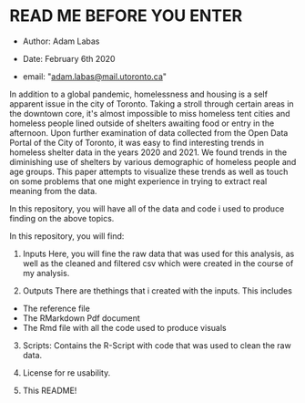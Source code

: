 # READ ME BEFORE YOU ENTER

- Author: Adam Labas

- Date: February 6th 2020

- email: "adam.labas@mail.utoronto.ca"


In addition to a global pandemic, homelessness and housing is a self apparent issue in the city of Toronto. Taking a stroll through certain areas in the downtown core, it's almost impossible to miss homeless tent cities and homeless people lined outside of shelters awaiting food or entry in the afternoon. Upon further examination of data collected from the Open Data Portal of the City of Toronto, it was easy to find interesting trends in homeless shelter data in the years 2020 and 2021. We found trends in the diminishing use of shelters by various demographic of homeless people and age groups. This paper attempts to visualize these trends as well as touch on some problems that one might experience in trying to extract real meaning from the data.

In this repository, you will have all of the data and code i used to produce finding on the above topics.

In this repository, you will find:

1. Inputs
Here, you will fine the raw data that was used for this analysis, as well as the cleaned and filtered csv which were created in the course of my analysis.

2. Outputs
There are thethings that i created with the inputs. This includes
- The reference file
- The RMarkdown Pdf document
- The Rmd file with all the code used to produce visuals

3. Scripts:
Contains the R-Script with code that was used to clean the raw data.

4. License for re usability.

5. This README!

